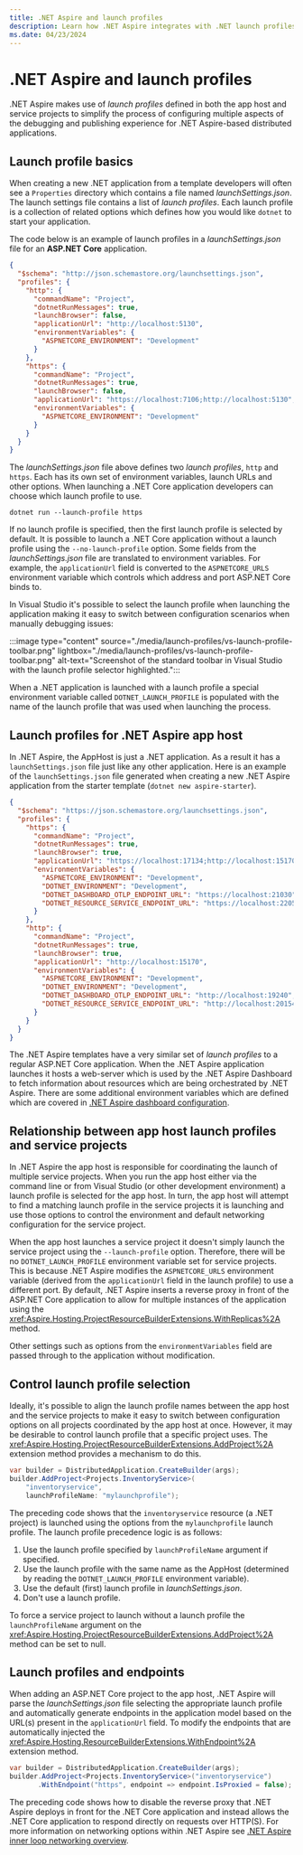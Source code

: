 ```yaml
---
title: .NET Aspire and launch profiles
description: Learn how .NET Aspire integrates with .NET launch profiles.
ms.date: 04/23/2024
---
```


# .NET Aspire and launch profiles

.NET Aspire makes use of _launch profiles_ defined in both the app host and service projects to simplify the process of configuring multiple aspects of the debugging and publishing experience for .NET Aspire-based distributed applications.

## Launch profile basics

When creating a new .NET application from a template developers will often see a `Properties` directory which contains a file named _launchSettings.json_. The launch settings file contains a list of _launch profiles_. Each launch profile is a collection of related options which defines how you would like `dotnet` to start your application.

The code below is an example of launch profiles in a _launchSettings.json_ file for an **ASP.NET Core** application.

```json
{
  "$schema": "http://json.schemastore.org/launchsettings.json",
  "profiles": {
    "http": {
      "commandName": "Project",
      "dotnetRunMessages": true,
      "launchBrowser": false,
      "applicationUrl": "http://localhost:5130",
      "environmentVariables": {
        "ASPNETCORE_ENVIRONMENT": "Development"
      }
    },
    "https": {
      "commandName": "Project",
      "dotnetRunMessages": true,
      "launchBrowser": false,
      "applicationUrl": "https://localhost:7106;http://localhost:5130",
      "environmentVariables": {
        "ASPNETCORE_ENVIRONMENT": "Development"
      }
    }
  }
}
```

The _launchSettings.json_ file above defines two _launch profiles_, `http` and `https`. Each has its own set of environment variables, launch URLs and other options. When launching a .NET Core application developers can choose which launch profile to use.

```dotnetcli
dotnet run --launch-profile https
```

If no launch profile is specified, then the first launch profile is selected by default. It is possible to launch a .NET Core application without a launch profile using the `--no-launch-profile` option. Some fields from the _launchSettings.json_ file are translated to environment variables. For example, the `applicationUrl` field is converted to the `ASPNETCORE_URLS` environment variable which controls which address and port ASP.NET Core binds to.

In Visual Studio it's possible to select the launch profile when launching the application making it easy to switch between configuration scenarios when manually debugging issues:

:::image type="content" source="./media/launch-profiles/vs-launch-profile-toolbar.png" lightbox="./media/launch-profiles/vs-launch-profile-toolbar.png" alt-text="Screenshot of the standard toolbar in Visual Studio with the launch profile selector highlighted.":::

When a .NET application is launched with a launch profile a special environment variable called `DOTNET_LAUNCH_PROFILE` is populated with the name of the launch profile that was used when launching the process.

## Launch profiles for .NET Aspire app host

In .NET Aspire, the AppHost is just a .NET application. As a result it has a `launchSettings.json` file just like any other application. Here is an example of the `launchSettings.json` file generated when creating a new .NET Aspire application from the starter template (`dotnet new aspire-starter`).

```json
{
  "$schema": "https://json.schemastore.org/launchsettings.json",
  "profiles": {
    "https": {
      "commandName": "Project",
      "dotnetRunMessages": true,
      "launchBrowser": true,
      "applicationUrl": "https://localhost:17134;http://localhost:15170",
      "environmentVariables": {
        "ASPNETCORE_ENVIRONMENT": "Development",
        "DOTNET_ENVIRONMENT": "Development",
        "DOTNET_DASHBOARD_OTLP_ENDPOINT_URL": "https://localhost:21030",
        "DOTNET_RESOURCE_SERVICE_ENDPOINT_URL": "https://localhost:22057"
      }
    },
    "http": {
      "commandName": "Project",
      "dotnetRunMessages": true,
      "launchBrowser": true,
      "applicationUrl": "http://localhost:15170",
      "environmentVariables": {
        "ASPNETCORE_ENVIRONMENT": "Development",
        "DOTNET_ENVIRONMENT": "Development",
        "DOTNET_DASHBOARD_OTLP_ENDPOINT_URL": "http://localhost:19240",
        "DOTNET_RESOURCE_SERVICE_ENDPOINT_URL": "http://localhost:20154"
      }
    }
  }
}
```

The .NET Aspire templates have a very similar set of _launch profiles_ to a regular ASP.NET Core application. When the .NET Aspire application launches it hosts a web-server which is used by the .NET Aspire Dashboard to fetch information about resources which are being orchestrated by .NET Aspire. There are some additional environment variables which are defined which are covered in [.NET Aspire dashboard configuration](./dashboard/configuration.md).

## Relationship between app host launch profiles and service projects

In .NET Aspire the app host is responsible for coordinating the launch of multiple service projects. When you run the app host either via the command line or from Visual Studio (or other development environment) a launch profile is selected for the app host. In turn, the app host will attempt to find a matching launch profile in the service projects it is launching and use those options to control the environment and default networking configuration for the service project.

When the app host launches a service project it doesn't simply launch the service project using the `--launch-profile` option. Therefore, there will be no `DOTNET_LAUNCH_PROFILE` environment variable set for service projects. This is because .NET Aspire modifies the `ASPNETCORE_URLS` environment variable (derived from the `applicationUrl` field in the launch profile) to use a different port. By default, .NET Aspire inserts a reverse proxy in front of the ASP.NET Core application to allow for multiple instances of the application using the <xref:Aspire.Hosting.ProjectResourceBuilderExtensions.WithReplicas%2A> method.

Other settings such as options from the `environmentVariables` field are passed through to the application without modification.

## Control launch profile selection

Ideally, it's possible to align the launch profile names between the app host and the service projects to make it easy to switch between configuration options on all projects coordinated by the app host at once. However, it may be desirable to control launch profile that a specific project uses. The <xref:Aspire.Hosting.ProjectResourceBuilderExtensions.AddProject%2A> extension method provides a mechanism to do this.

```csharp
var builder = DistributedApplication.CreateBuilder(args);
builder.AddProject<Projects.InventoryService>(
    "inventoryservice",
    launchProfileName: "mylaunchprofile");
```

The preceding code shows that the `inventoryservice` resource (a .NET project) is launched using the options from the `mylaunchprofile` launch profile. The launch profile precedence logic is as follows:

1. Use the launch profile specified by `launchProfileName` argument if specified.
2. Use the launch profile with the same name as the AppHost (determined by reading the `DOTNET_LAUNCH_PROFILE` environment variable).
3. Use the default (first) launch profile in _launchSettings.json_.
4. Don't use a launch profile.

To force a service project to launch without a launch profile the `launchProfileName` argument on the <xref:Aspire.Hosting.ProjectResourceBuilderExtensions.AddProject%2A> method can be set to null.

## Launch profiles and endpoints

When adding an ASP.NET Core project to the app host, .NET Aspire will parse the _launchSettings.json_ file selecting the appropriate launch profile and automatically generate endpoints in the application model based on the URL(s) present in the `applicationUrl` field. To modify the endpoints that are automatically injected the <xref:Aspire.Hosting.ResourceBuilderExtensions.WithEndpoint%2A> extension method.

```csharp
var builder = DistributedApplication.CreateBuilder(args);
builder.AddProject<Projects.InventoryService>("inventoryservice")
       .WithEndpoint("https", endpoint => endpoint.IsProxied = false);
```

The preceding code shows how to disable the reverse proxy that .NET Aspire deploys in front for the .NET Core application and instead allows the .NET Core application to respond directly on requests over HTTP(S). For more information on networking options within .NET Aspire see [.NET Aspire inner loop networking overview](./networking-overview.md).
